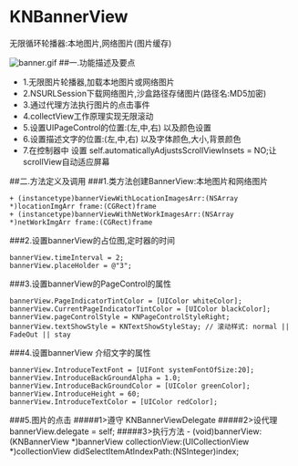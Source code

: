 # KNBannerView
无限循环轮播器:本地图片,网络图片(图片缓存)

![banner.gif](http://upload-images.jianshu.io/upload_images/1693073-0ed316cfef4b1eb9.gif?imageMogr2/auto-orient/strip)
##一.功能描述及要点
* 1.无限图片轮播器,加载本地图片或网络图片
* 2.NSURLSession下载网络图片,沙盒路径存储图片(路径名:MD5加密)
* 3.通过代理方法执行图片的点击事件
* 4.collectView工作原理实现无限滚动
* 5.设置UIPageControl的位置:(左,中,右) 以及颜色设置
* 6.设置描述文字的位置:(左,中,右) 以及字体颜色,大小,背景颜色
* 7.在控制器中 设置 self.automaticallyAdjustsScrollViewInsets = NO;让scrollView自动适应屏幕

##二.方法定义及调用
###1.类方法创建BannerView:本地图片和网络图片
```
+ (instancetype)bannerViewWithLocationImagesArr:(NSArray *)locationImgArr frame:(CGRect)frame
+ (instancetype)bannerViewWithNetWorkImagesArr:(NSArray *)netWorkImgArr frame:(CGRect)frame
```

###2.设置bannerView的占位图,定时器的时间
```
bannerView.timeInterval = 2;
bannerView.placeHolder = @"3";
```

###3.设置bannerView的PageControl的属性
```
bannerView.PageIndicatorTintColor = [UIColor whiteColor];
bannerView.CurrentPageIndicatorTintColor = [UIColor blackColor];
bannerView.pageControlStyle = KNPageControlStyleRight;
bannerView.textShowStyle = KNTextShowStyleStay; // 滚动样式: normal || FadeOut || stay
```

###4.设置bannerView 介绍文字的属性
```
bannerView.IntroduceTextFont = [UIFont systemFontOfSize:20];
bannerView.IntroduceBackGroundAlpha = 1.0;
bannerView.IntroduceBackGroundColor = [UIColor greenColor];
bannerView.IntroduceHeight = 60;
bannerView.IntroduceTextColor = [UIColor redColor];
```
###5.图片的点击
#####1>遵守 KNBannerViewDelegate
#####2>设代理 bannerView.delegate = self;
#####3>执行方法 - (void)bannerView:(KNBannerView *)bannerView collectionView:(UICollectionView *)collectionView didSelectItemAtIndexPath:(NSInteger)index;
